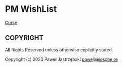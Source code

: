 # PM WishList

[Curse](https://www.curseforge.com/wow/addons/pm-wishlist)

## COPYRIGHT

All Rights Reserved unless otherwise explicitly stated.

Copyright (c) 2020 Paweł Jastrzębski <pawelj@iosphe.re>
